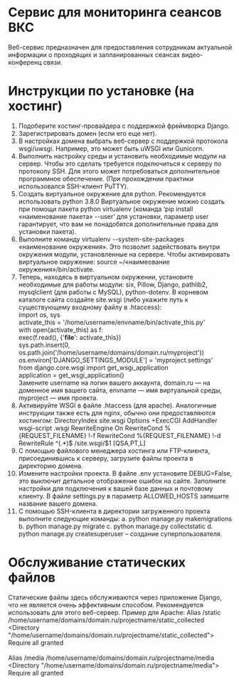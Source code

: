 # Сервис для мониторинга сеансов ВКС
Веб-сервис предназначен для предоставления сотрудникам актуальной информации о проходящих и запланированных сеансах видео-конференц связи.
# Инструкции по установке (на хостинг)
1.	Подоберите хостинг-провайдера с поддержкой фреймворка Django.
2.	Зарегистрировать домен (если его еще нет).
3.	В настройках домена выбрать веб-сервер с поддержкой протокола wsgi/uwsgi. Например, это может быть uWSGI или Gunicorn.
4.	Выполнить настройку среды и установить необходимые модули на сервер. Чтобы это сделать требуется подключиться к серверу по протоколу SSH. Для этого может потребоваться дополнительное программное обеспечение. (При прохождении практики использовался SSH-клиент PuTTY).
5.	Создать виртуальное окружение для python. Рекомендуется использовать python 3.8.0 Виртуальное окружение можно создать при помощи пакета python virtualenv (команда ‘pip install «наименование пакета» --user’ для установки, параметр user гарантирует, что вам не понадобятся дополнительные права для установки пакета).
6.	Выполните команду virtualenv --system-site-packages «наименование окружения». Это позволит задействовать внутри окружения модули, установленные на сервере. Чтобы активировать виртуальное окружение: source ~/«наимеование окружения»/bin/activate.
7.	Теперь, находясь в виртуальном окружении, установите необходимые для работы модули: six, Pillow, Django, pathlib2, mysqlclient (для работы с MySQL), python-dotenv.
В корневом каталоге сайта создайте site.wsgi (либо укажите путь к существующему входному файлу в .htaccess):  
import os, sys  
activate_this = '/home/username/envname/bin/activate_this.py'  
with open(activate_this) as f:  
  exec(f.read(), {'__file__': activate_this})  
sys.path.insert(0, os.path.join('/home/username/domains/domain.ru/myproject'))  
os.environ['DJANGO_SETTINGS_MODULE'] = 'myproject.settings'  
from django.core.wsgi import get_wsgi_application  
application = get_wsgi_application()  
Замените username на логин вашего аккаунта, domain.ru — на доменное имя вашего сайта, envname — имя виртуальной среды, myproject — имя проекта.
8.	Активируйте WSGI в файле .htaccess (для apache). Аналогичные инструкции также есть для nginx, обычно они предоставляются хостингом: 
DirectoryIndex site.wsgi
Options +ExecCGI
AddHandler wsgi-script .wsgi
RewriteEngine On
RewriteCond %{REQUEST_FILENAME} !-f
RewriteCond %{REQUEST_FILENAME} !-d
RewriteRule ^(.*)$ /site.wsgi/$1 [QSA,PT,L]
9.	С помощью файлового менеджера хостинга или FTP-клиента, присоединившись к серверу, загрузите файлы проекта в директорию домена.
10.	Измените настройки проекта. В файле .env установите DEBUG=False, это выключит детальное отображение ошибок на сайте. Заполните настройки для подключения к вашей базе данных и почтовому клиенту. В файле settings.py в параметр ALLOWED_HOSTS запишите название вашего домена.
11.	С помощью SSH-клиента в директории загруженного проекта выполните следующие команды:
a.	python manage.py makemigrations
b.	python manage.py migrate
c.	python manage.py collectstatic
d.	python manage.py createsuperuser – создание суперпользователя.
# Обслуживание статических файлов
Статические файлы здесь обслуживаются через приложение Django, что не является очень эффективным способом. Рекомендуется использовать для этого веб-сервер.
Пример для Apache:
Alias /static /home/username/domains/domain.ru/projectname/static_collected  
<Directory "/home/username/domains/domain.ru/projectname/static_collected">  
    Require all granted  
</Directory>  
Alias /media /home/username/domains/domain.ru/projectname/media  
<Directory "/home/username/domains/domain.ru/projectname/media">  
    Require all granted  
</Directory>  
